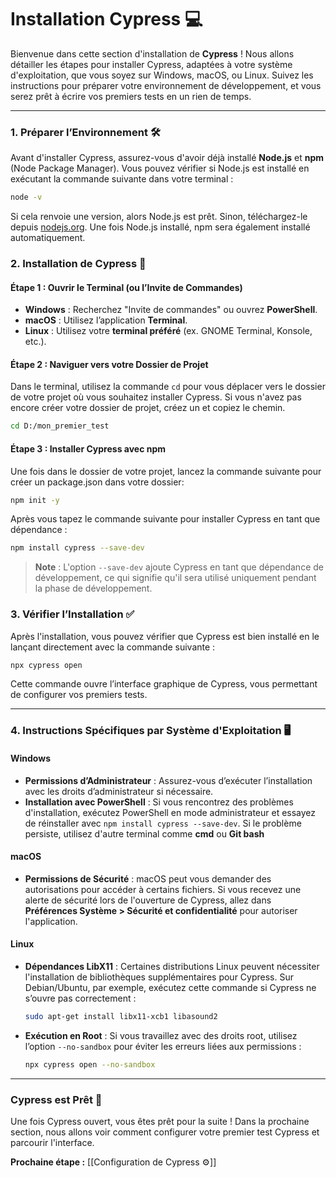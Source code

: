 # Installation Cypress 💻

Bienvenue dans cette section d'installation de **Cypress** ! Nous allons détailler les étapes pour installer Cypress, adaptées à votre système d'exploitation, que vous soyez sur Windows, macOS, ou Linux. Suivez les instructions pour préparer votre environnement de développement, et vous serez prêt à écrire vos premiers tests en un rien de temps.

---

### 1. Préparer l’Environnement 🛠️

Avant d'installer Cypress, assurez-vous d'avoir déjà installé **Node.js** et **npm** (Node Package Manager). Vous pouvez vérifier si Node.js est installé en exécutant la commande suivante dans votre terminal :

```bash
node -v
```

Si cela renvoie une version, alors Node.js est prêt. Sinon, téléchargez-le depuis [nodejs.org](https://nodejs.org/). Une fois Node.js installé, npm sera également installé automatiquement.

### 2. Installation de Cypress 🚀

#### Étape 1 : Ouvrir le Terminal (ou l’Invite de Commandes)

- **Windows** : Recherchez "Invite de commandes" ou ouvrez **PowerShell**.
- **macOS** : Utilisez l’application **Terminal**.
- **Linux** : Utilisez votre **terminal préféré** (ex. GNOME Terminal, Konsole, etc.).

#### Étape 2 : Naviguer vers votre Dossier de Projet

Dans le terminal, utilisez la commande `cd` pour vous déplacer vers le dossier de votre projet où vous souhaitez installer Cypress. Si vous n'avez pas encore créer votre dossier de projet, créez un et copiez le chemin.

```bash
cd D:/mon_premier_test
```

#### Étape 3 : Installer Cypress avec npm

Une fois dans le dossier de votre projet, lancez la commande suivante pour créer un package.json dans votre dossier:

```bash
npm init -y
```

Après vous tapez le commande suivante pour installer Cypress en tant que dépendance :

```bash
npm install cypress --save-dev
```

> **Note** : L'option `--save-dev` ajoute Cypress en tant que dépendance de développement, ce qui signifie qu'il sera utilisé uniquement pendant la phase de développement.

### 3. Vérifier l’Installation ✅

Après l'installation, vous pouvez vérifier que Cypress est bien installé en le lançant directement avec la commande suivante :

```bash
npx cypress open
```

Cette commande ouvre l’interface graphique de Cypress, vous permettant de configurer vos premiers tests.

---

### 4. Instructions Spécifiques par Système d'Exploitation 🖥️

#### Windows

- **Permissions d’Administrateur** : Assurez-vous d’exécuter l’installation avec les droits d’administrateur si nécessaire.
- **Installation avec PowerShell** : Si vous rencontrez des problèmes d'installation, exécutez PowerShell en mode administrateur et essayez de réinstaller avec `npm install cypress --save-dev`. Si le problème persiste, utilisez d'autre terminal comme **cmd** ou **Git bash**

#### macOS

- **Permissions de Sécurité** : macOS peut vous demander des autorisations pour accéder à certains fichiers. Si vous recevez une alerte de sécurité lors de l'ouverture de Cypress, allez dans **Préférences Système > Sécurité et confidentialité** pour autoriser l'application.

#### Linux

- **Dépendances LibX11** : Certaines distributions Linux peuvent nécessiter l'installation de bibliothèques supplémentaires pour Cypress. Sur Debian/Ubuntu, par exemple, exécutez cette commande si Cypress ne s’ouvre pas correctement :
    
    ```bash
    sudo apt-get install libx11-xcb1 libasound2
    ```
    
- **Exécution en Root** : Si vous travaillez avec des droits root, utilisez l’option `--no-sandbox` pour éviter les erreurs liées aux permissions :
    
    ```bash
    npx cypress open --no-sandbox
    ```
    

---

### Cypress est Prêt 🎉

Une fois Cypress ouvert, vous êtes prêt pour la suite ! Dans la prochaine section, nous allons voir comment configurer votre premier test Cypress et parcourir l'interface.

__Prochaine étape :__ [[Configuration de Cypress ⚙️]]
